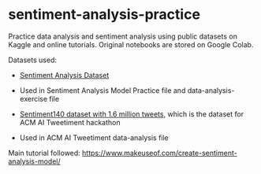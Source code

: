 # sentiment-analysis-practice
Practice data analysis and sentiment analysis using public datasets on Kaggle and online tutorials. 
Original notebooks are stored on Google Colab.

Datasets used:

- [Sentiment Analysis Dataset](https://www.kaggle.com/datasets/abhi8923shriv/sentiment-analysis-dataset)
 - Used in Sentiment Analysis Model Practice file and data-analysis-exercise file

- [Sentiment140 dataset with 1.6 million tweets](https://www.kaggle.com/datasets/kazanova/sentiment140/data), which is the dataset for ACM AI Tweetiment hackathon
 - Used in  ACM AI Tweetiment data-analysis file

Main tutorial followed:
https://www.makeuseof.com/create-sentiment-analysis-model/
 
